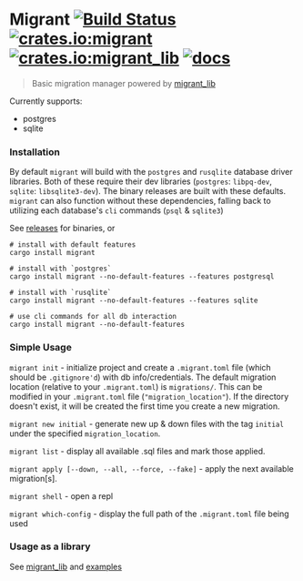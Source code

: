 # Migrant [![Build Status](https://travis-ci.org/jaemk/migrant.svg?branch=master)](https://travis-ci.org/jaemk/migrant) [![crates.io:migrant](https://img.shields.io/crates/v/migrant.svg)](https://crates.io/crates/migrant) [![crates.io:migrant_lib](https://img.shields.io/crates/v/migrant_lib.svg)](https://crates.io/crates/migrant_lib) [![docs](https://docs.rs/migrant_lib/badge.svg)](https://docs.rs/migrant_lib)
> Basic migration manager powered by [migrant_lib](https://github.com/jaemk/migrant/tree/master/migrant_lib)

Currently supports:
 * postgres
 * sqlite


### Installation

By default `migrant` will build with the `postgres` and `rusqlite` database driver libraries. Both of these require their dev libraries (`postgres`: `libpq-dev`, `sqlite`: `libsqlite3-dev`). The binary releases are built with these defaults. `migrant` can also function without these dependencies, falling back to utilizing each database's `cli` commands (`psql` & `sqlite3`)

See [releases](https://github.com/jaemk/migrant/releases) for binaries, or

```shell
# install with default features
cargo install migrant

# install with `postgres`
cargo install migrant --no-default-features --features postgresql

# install with `rusqlite`
cargo install migrant --no-default-features --features sqlite

# use cli commands for all db interaction
cargo install migrant --no-default-features 
```

### Simple Usage

`migrant init` - initialize project and create a `.migrant.toml` file (which should be `.gitignore'd`) with db info/credentials. The default migration location (relative to your `.migrant.toml`) is `migrations/`. This can be modified in your `.migrant.toml` file (`"migration_location"`). If the directory doesn't exist, it will be created the first time you create a new migration.

`migrant new initial` - generate new up & down files with the tag `initial` under the specified `migration_location`.

`migrant list` - display all available .sql files and mark those applied.

`migrant apply [--down, --all, --force, --fake]` - apply the next available migration[s].

`migrant shell` - open a repl

`migrant which-config` - display the full path of the `.migrant.toml` file being used


### Usage as a library

See [migrant_lib](https://github.com/jaemk/migrant/tree/master/migrant_lib) and [examples](https://github.com/jaemk/migrant/tree/master/migrant_lib/examples)
